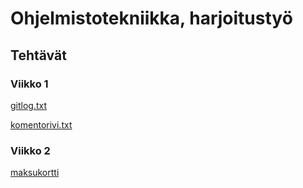 
# Ohjelmistotekniikka, harjoitustyö

## Tehtävät

### Viikko 1
[gitlog.txt](https://github.com/ErikHuuskonen/ot-harjoitustyo/blob/main/laskarit/viikko1/gitlog.txt)

[komentorivi.txt](https://github.com/ErikHuuskonen/ot-harjoitustyo/blob/main/laskarit/viikko1/komentorivi.txt)

### Viikko 2
[maksukortti](https://github.com/ErikHuuskonen/ot-harjoitustyo/tree/main/laskarit/viikko2)
